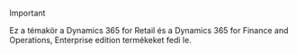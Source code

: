 > [!IMPORTANT]
> Ez a témakör a Dynamics 365 for Retail és a Dynamics 365 for Finance and Operations, Enterprise edition termékeket fedi le.
